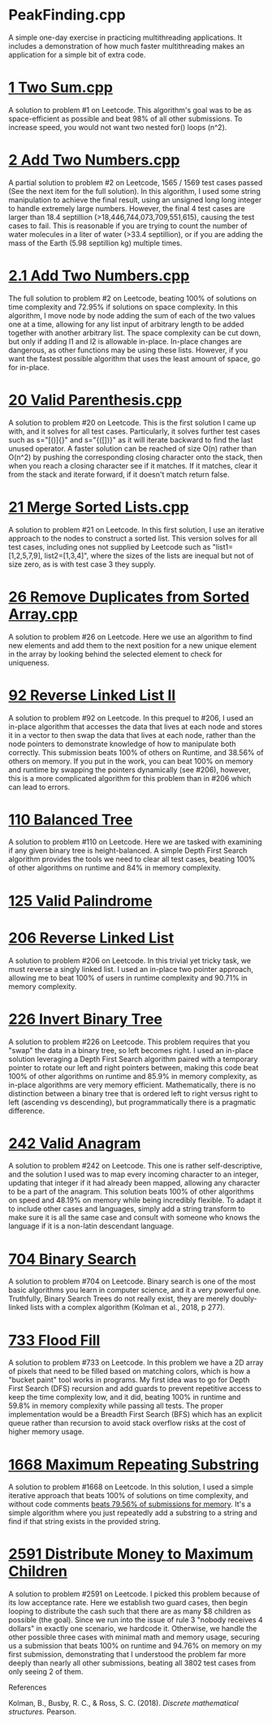 # PeakFinding.cpp
A simple one-day exercise in practicing multithreading applications. It includes a demonstration of how much faster multithreading makes an application for a simple bit of extra code.

# [1 Two Sum.cpp](https://Leetcode.com/problems/two-sum/submissions/1244450128)
A solution to problem #1 on Leetcode. This algorithm's goal was to be as space-efficient as possible and beat 98% of all other submissions. To increase speed, you would not want two nested for() loops (n^2).

# [2 Add Two Numbers.cpp](https://Leetcode.com/problems/add-two-numbers/submissions/1484996277)
A partial solution to problem #2 on Leetcode, 1565 / 1569 test cases passed (See the next item for the full solution). In this algorithm, I used some string manipulation to achieve the final result, using an unsigned long long integer to handle extremely large numbers. However, the final 4 test cases are larger than 18.4 septillion (>18,446,744,073,709,551,615), causing the test cases to fail. This is reasonable if you are trying to count the number of water molecules in a liter of water (>33.4 septillion), or if you are adding the mass of the Earth (5.98 septillion kg) multiple times.

# [2.1 Add Two Numbers.cpp](https://Leetcode.com/problems/add-two-numbers/submissions/1522662145/)
The full solution to problem #2 on Leetcode, beating 100% of solutions on time complexity and 72.95% if solutions on space complexity. In this algorithm, I move node by node adding the sum of each of the two values one at a time, allowing for any list input of arbitrary length to be added together with another arbitrary list. The space complexity can be cut down, but only if adding l1 and l2 is allowable in-place. In-place changes are dangerous, as other functions may be using these lists. However, if you want the fastest possible algorithm that uses the least amount of space, go for in-place.

# [20 Valid Parenthesis.cpp](https://Leetcode.com/problems/valid-parentheses/submissions/1485000195)
A solution to problem #20 on Leetcode. This is the first solution I came up with, and it solves for all test cases. Particularly, it solves further test cases such as s="[()]{}" and s="{([])}" as it will iterate backward to find the last unused operator. A faster solution can be reached of size O(n) rather than O(n^2) by pushing the corresponding closing character onto the stack, then when you reach a closing character see if it matches. If it matches, clear it from the stack and iterate forward, if it doesn't match return false.

# [21 Merge Sorted Lists.cpp](https://Leetcode.com/problems/merge-two-sorted-lists/submissions/1443541194)
A solution to problem #21 on Leetcode. In this first solution, I use an iterative approach to the nodes to construct a sorted list. This version solves for all test cases, including ones not supplied by Leetcode such as "list1=[1,2,5,7,9], list2=[1,3,4]", where the sizes of the lists are inequal but not of size zero, as is with test case 3 they supply.

# [26 Remove Duplicates from Sorted Array.cpp](https://Leetcode.com/problems/remove-duplicates-from-sorted-array/submissions/1484973838)
A solution to problem #26 on Leetcode. Here we use an algorithm to find new elements and add them to the next position for a new unique element in the array by looking behind the selected element to check for uniqueness.

# [92 Reverse Linked List II](https://leetcode.com/problems/reverse-linked-list-ii/submissions/1601135599/)
A solution to problem #92 on Leetcode. In this prequel to #206, I used an in-place algorithm that accesses the data that lives at each node and stores it in a vector to then swap the data that lives at each node, rather than the node pointers to demonstrate knowledge of how to manipulate both correctly. This submission beats 100% of others on Runtime, and 38.56% of others on memory. If you put in the work, you can beat 100% on memory and runtime by swapping the pointers dynamically (see #206), however, this is a more complicated algorithm for this problem than in #206 which can lead to errors.

# [110 Balanced Tree](https://Leetcode.com/problems/balanced-binary-tree/submissions/1581823334/)
A solution to problem #110 on Leetcode. Here we are tasked with examining if any given binary tree is height-balanced. A simple Depth First Search algorithm provides the tools we need to clear all test cases, beating 100% of other algorithms on runtime and 84% in memory complexity.

# [125 Valid Palindrome](https://leetcode.com/problems/valid-palindrome/submissions/1643536793/)

# [206 Reverse Linked List](https://leetcode.com/problems/reverse-linked-list/submissions/1589509955/)
A solution to problem #206 on Leetcode. In this trivial yet tricky task, we must reverse a singly linked list. I used an in-place two pointer approach, allowing me to beat 100% of users in runtime complexity and 90.71% in memory complexity.

# [226 Invert Binary Tree](https://Leetcode.com/problems/invert-binary-tree/submissions/1583616632/)
A solution to problem #226 on Leetcode. This problem requires that you "swap" the data in a binary tree, so left becomes right. I used an in-place solution leveraging a Depth First Search algorithm paired with a temporary pointer to rotate our left and right pointers between, making this code beat 100% of other algorithms on runtime and 85.9% in memory complexity, as in-place algorithms are very memory efficient. Mathematically, there is no distinction between a binary tree that is ordered left to right versus right to left (ascending vs descending), but programmatically there is a pragmatic difference.

# [242 Valid Anagram]()
A solution to problem #242 on Leetcode. This one is rather self-descriptive, and the solution I used was to map every incoming character to an integer, updating that integer if it had already been mapped, allowing any character to be a part of the anagram. This solution beats 100% of other algorithms on speed and 48.19% on memory while being incredibly flexible. To adapt it to include other cases and languages, simply add a string transform to make sure it is all the same case and consult with someone who knows the language if it is a non-latin descendant language.

# [704 Binary Search](https://Leetcode.com/problems/binary-search/submissions/1485009772)
A solution to problem #704 on Leetcode. Binary search is one of the most basic algorithms you learn in computer science, and it a very powerful one. Truthfully, Binary Search Trees do not really exist, they are merely doubly-linked lists with a complex algorithm (Kolman et al., 2018, p 277).

# [733 Flood Fill](https://Leetcode.com/problems/flood-fill/submissions/1581725666/)
A solution to problem #733 on Leetcode. In this problem we have a 2D array of pixels that need to be filled based on matching colors, which is how a "bucket paint" tool works in programs. My first idea was to go for Depth First Search (DFS) recursion and add guards to prevent repetitive access to keep the time complexity low, and it did, beating 100% in runtime and 59.8% in memory complexity while passing all tests. The proper implementation would be a Breadth First Search (BFS) which has an explicit queue rather than recursion to avoid stack overflow risks at the cost of higher memory usage.

# [1668 Maximum Repeating Substring](https://Leetcode.com/problems/maximum-repeating-substring/submissions/1530421710/)
A solution to problem #1668 on Leetcode. In this solution, I used a simple iterative approach that beats 100% of solutions on time complexity, and without code comments [beats 79.56% of submissions for memory](https://Leetcode.com/problems/maximum-repeating-substring/submissions/1531485182/). It's a simple algorithm where you just repeatedly add a substring to a string and find if that string exists in the provided string.

# [2591 Distribute Money to Maximum Children](https://leetcode.com/problems/distribute-money-to-maximum-children/submissions/1628859288/)
A solution to problem #2591 on Leetcode. I picked this problem because of its low acceptance rate. Here we establish two guard cases, then begin looping to distribute the cash such that there are as many $8 children as possible (the goal). Since we run into the issue of rule 3 "nobody receives 4 dollars" in exactly one scenario, we hardcode it. Otherwise, we handle the other possible three cases with minimal math and memory usage, securing us a submission that beats 100% on runtime and 94.76% on memory on my first submission, demonstrating that I understood the problem far more deeply than nearly all other submissions, beating all 3802 test cases from only seeing 2 of them.

References

Kolman, B., Busby, R. C., & Ross, S. C. (2018). _Discrete mathematical structures._ Pearson. 
